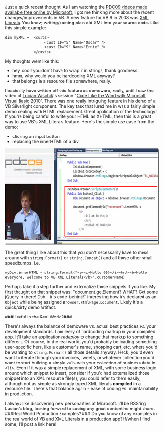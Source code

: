 <!--{Title:"XML Literals in VB – Real World Usefulness?", PublishedOn:"2009-11-28T20:32:11", Intro:"Just a quick recent thought. As I am watching the PDC09 videos made available free online by Microso"} -->


Just a quick recent thought. As I am watching the <a href="http://microsoftpdc.com/Videos">PDC09 videos made available free online by Microsoft</a>, I got me thinking more about the recent changes/improvements in VB. A new feature for VB 9 in 2008 was <a href="http://msdn.microsoft.com/en-us/library/bb384629.aspx">XML Literals</a>. You know, writing/pasting plain old XML into your source code.  Like this simple example:

    dim myXML =  <custs>                
                      <cust ID="5" Name="Oscar" />
                      <cust ID="9" Name="Ernie" /> 
                 </custs>
    
My thoughts went like this:

* hey, cool! you don't have to wrap it in strings, thank goodness. 
* hmm, why would you be hardcoding XML anyway? 
* that belongs in a resource file somewhere, really. 

I basically have written off this feature as demoware, really, until I saw the video of <a href="http://blogs.msdn.com/lucian/">Lucian Wischik</a>'s session "<a href="http://microsoftpdc.com/Sessions/FT32">Code Like the Wind with Microsoft Visual Basic 2010</a>". There was one really intriguing feature in his demo of a VB Silverlight component. 
The key task that lured me in was a fairly simple demo dealing with HTML replacement. Great application of the technology! If you're being careful to write your HTML as XHTML, then this is a great way to use VB's XML Literals feature. Here's the simple use case from the demo:

* clicking an input button 
* replacing the innerHTML of a div 

<img src="img/LucianInnerHTML_3.png" width="704" height="315" />

The great thing I like about this that you don't necessarily have to mess around with `string.Format()` or `string.Concat()` and all those other small speedbumps. i.e.

    myDiv.innerHTML = string.Format("<p><i>Hello {0}</i><hr/><b>Hello everyone, welcome to VB XML Literals</b>",customerName)

Perhaps take it a step further and externalize those snippets if you like. My first thought on that snippet was: "document.getElement? WHAT? Get some jQuery in there! Doh - it's code-behind!" Interesting how it's declared as an `Object` while being assigned `Browser.HtmlPage.Document`. Likely it's a quick/dirty demo artifact.

###Useful in the Real World?###

There's always the balance of demoware <em>vs.</em> actual best practices <em>vs.</em> your development standards. I am leery of hardcoding markup in your compiled app. It'll take an application <em>redeploy</em> to change that markup to something different. 
Of course, in the real world, you'd probably be loading something user-specific here, like a customer's name, shopping cart, etc. where you'd be wanting to `string.Format()` all those details anyway. Heck, you'd even want to iterate through your invoices, tweets, or whatever collection you'd want to start building a simple `<ul>` with your collection of business data in `<li>`. 
Even if it was a simple replacement of XML, with some business logic around which snippet to insert, consider if you'd had externalized those snippet into an XML resource file(s), you could refer to them easily, although not as simple as strongly typed XML literals **compiled** in a resource file. There's that balance again - ease of coding vs. maintainability in production.
 
I always like discovering new personalities at Microsoft. I'll be RSS'ing Lucian's blog, looking forward to seeing any great content he might share. 
###Real World Production Examples? ###
Do you know of any examples in the real world of VB and XML Literals in a production app? If/when I find some, I'll post a link here!
